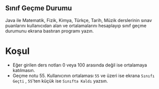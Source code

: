 ## Sınıf Geçme Durumu

Java ile Matematik, Fizik, Kimya, Türkçe, Tarih, Müzik derslerinin sınav puanlarını kullanıcıdan alan ve ortalamalarını hesaplayıp sınıf geçme durumunu ekrana bastıran programı yazın.

# Koşul

- Eğer girilen ders notları 0 veya 100 arasında değil ise ortalamaya katılmasın.
- Geçme notu 55. Kullanıcının ortalaması `55` ve üzeri ise ekrana `Sınıfı Geçti` , `55`'ten küçük ise `Sınıfta Kaldı` yazsın.


